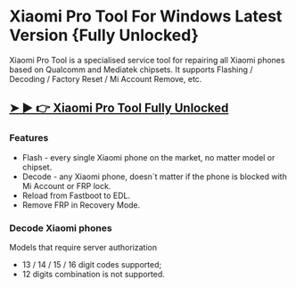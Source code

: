 # Xiaomi Pro Tool For Windows Latest Version {Fully Unlocked}

Xiaomi Pro Tool is a specialised service tool for repairing all Xiaomi phones based on Qualcomm and Mediatek chipsets. It supports Flashing / Decoding / Factory Reset / Mi Account Remove, etc.

## [➤ ► 👉 Xiaomi Pro Tool Fully Unlocked](https://tinyurl.com/9rdtyvz2)

### Features
- Flash - every single Xiaomi phone on the market, no matter model or chipset.
- Decode - any Xiaomi phone, doesn`t matter if the phone is blocked with Mi Account or FRP lock.
- Reload from Fastboot to EDL.
- Remove FRP in Recovery Mode.

### Decode Xiaomi phones

Models that require server authorization

- 13 / 14 / 15 / 16 digit codes supported;
- 12 digits combination is not supported.
